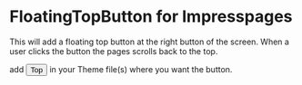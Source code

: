 # FloatingTopButton for Impresspages
This will add a floating top button at the right button of the screen.
When a user clicks the button the pages scrolls back to the top.

add <button onclick="topFunction()" id="FTB" title="Go to top">Top</button> in your Theme file(s) where you want the button.
